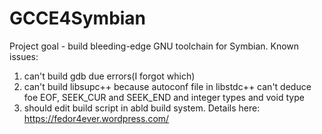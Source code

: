 # GCCE4Symbian

Project goal - build bleeding-edge GNU toolchain for Symbian.
Known issues:
1) can't build gdb due errors(I forgot which)
2) can't build libsupc++ because autoconf file in libstdc++ can't deduce foe EOF, SEEK_CUR and SEEK_END and integer types and void type
3) should edit build script in abld build system. Details here: https://fedor4ever.wordpress.com/
